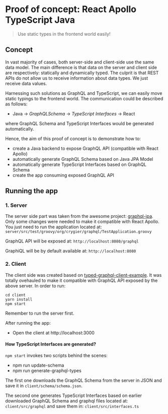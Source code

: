# Proof of concept: React Apollo TypeScript Java

> Use static types in the frontend world easily!

## Concept

In vast majority of cases, both server-side and client-side use the same data model. The main difference is that data on the server and client side are respectively: statically and dynamically typed. The culprit is that REST APIs do not allow us to receive information about data types. We just receive data values.

 Harnessing such solutions as GraphQL and TypeScript, we can easily move static typings to the frontend world. The communication could be described as follows:
  - Java -> *GraphQLSchema* -> *TypeScript Interfaces* -> React

where GraphQL Schema and TypeScript Interfaces would be generated automatically.

Hence, the aim of this proof of concept is to demonstrate how to:
 - create a Java backend to expose GraphQL API (compatible with React Apollo)
 - automatically generate GraphQL Schema based on Java JPA Model
 - automatically generate TypeScript Interfaces based on GraphQL Schema
 - create the app consuming exposed GraphQL API

## Running the app

### 1. Server

The server side part was taken from the awesome project: [graphql-jpa](https://github.com/jcrygier/graphql-jpa). Only some changes were needed to make it compatible with React Apollo. You just need to run the application located at: `server/src/test/groovy/org/crygier/graphql/TestApplication.groovy`

GraphQL API will be exposed at: `http://localhost:8080/graphql`

GraphiQL will be by default available at: `http://localhost:8080`

### 2. Client

The client side was created based on [typed-graphql-client-example](https://github.com/apollographql/typed-graphql-client-example). It was totally ovehauled to make it compatible with GraphQL API exposed by the above server. In order to run:

```
cd client
yarn install
npm start
```

Remember to run the server first.

After running the app:
- Open the client at http://localhost:3000

#### How TypeScript Interfaces are generated?

`npm start` invokes two scripts behind the scenes:
 - npm run update-schema
 - npm run generate-graphql-types

 The first one downloads the GraphQL Schema from the server in JSON and save it in `client/schema/schema.json`.

 The second one generates TypeScript Interfaces based on earlier downloaded GraphQL Schema and graphql files located at: `client/src/graphql` and save them in: `client/src/interfaces.ts`
